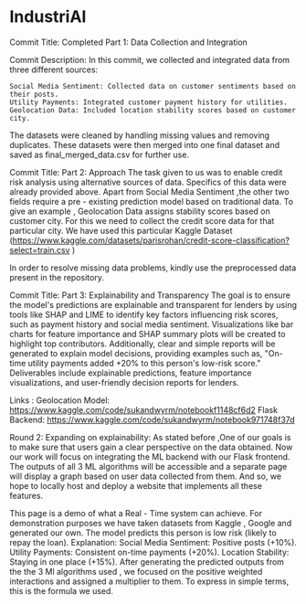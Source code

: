 # IndustriAI
Commit Title:
Completed Part 1: Data Collection and Integration

Commit Description:
In this commit, we collected and integrated data from three different sources:

    Social Media Sentiment: Collected data on customer sentiments based on their posts.
    Utility Payments: Integrated customer payment history for utilities.
    Geolocation Data: Included location stability scores based on customer city.

The datasets were cleaned by handling missing values and removing duplicates. These datasets were then merged into one final dataset and saved as final_merged_data.csv for further use.

Commit Title:
Part 2: Approach
The task given to us was to enable credit risk analysis using alternative sources of data.
Specifics of this data were already provided above.
Apart from Social Media Sentiment ,the other two fields require a pre - existing prediction model based on traditional data.
To give an example , Geolocation Data assigns stability scores based on customer city. For this we need to collect the credit score data for that particular city.
We have used this particular Kaggle Dataset
(https://www.kaggle.com/datasets/parisrohan/credit-score-classification?select=train.csv )

In order to resolve missing data problems, kindly use the preprocessed data present in the repository.

Commit Title:
Part 3: Explainability and Transparency
The goal is to ensure the model's predictions are explainable and transparent for lenders by using tools like SHAP and LIME to identify key factors influencing risk scores, such as payment history and social media sentiment. Visualizations like bar charts for feature importance and SHAP summary plots will be created to highlight top contributors. Additionally, clear and simple reports will be generated to explain model decisions, providing examples such as, "On-time utility payments added +20% to this person's low-risk score." Deliverables include explainable predictions, feature importance visualizations, and user-friendly decision reports for lenders.

Links :
Geolocation Model:
https://www.kaggle.com/code/sukandwyrm/notebookf1148cf6d2
Flask Backend:
https://www.kaggle.com/code/sukandwyrm/notebook971748f37d

Round 2:
Expanding on explainability:
As stated before ,One of our goals is to make sure that users gain a clear perspective on the data obtained. Now our work will focus on integrating the ML backend with our Flask frontend. The outputs of all 3 ML algorithms will be accessible and a separate page will display a graph based on user data collected from them.
And so, we hope to locally host and deploy a website that implements all these features.

This page is a demo of what a Real - Time system can achieve. For demonstration purposes we have taken datasets from Kaggle , Google and generated our own.
   The model predicts this person is low risk (likely to repay the loan).
        Explanation:
            Social Media Sentiment: Positive posts (+10%).
            Utility Payments: Consistent on-time payments (+20%).
            Location Stability: Staying in one place (+15%).
After generating the predicted outputs from the the 3 Ml algorithms used , we focused on the positive weighted interactions and assigned a multiplier to them. To express in simple terms, this is the formula we used.  
